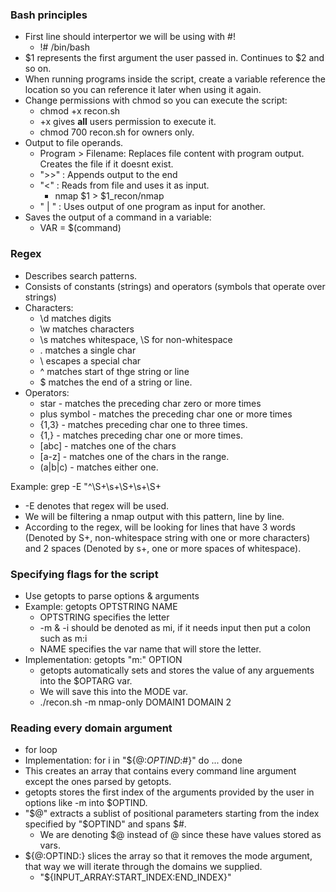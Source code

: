 ### Bash principles

* First line should interpertor we will be using with #!
    * !# /bin/bash
* $1 represents the first argument the user passed in. Continues to $2 and so on.
* When running programs inside the script, create a variable reference the location so you can reference it later when using it again.
* Change permissions with chmod so you can execute the script:
    * chmod +x recon.sh
    * +x gives **all** users permission to execute it.
    * chmod 700 recon.sh for owners only.
* Output to file operands.
    * Program > Filename: Replaces file content with program output. Creates the file if it doesnt exist.
    * ">>" : Appends output to the end
    * "<" : Reads from file and uses it as input.
        * nmap $1 > $1_recon/nmap
    * " | " : Uses output of one program as input for another.
* Saves the output of a command in a variable:
   * VAR = $(command)

### Regex

* Describes search patterns.
* Consists of constants (strings) and operators (symbols that operate over strings)
* Characters:
    * \d matches digits
    * \w matches characters
    * \s matches whitespace, \S for non-whitespace
    * . matches a single char
    * \ escapes a special char
    * ^ matches start of thge string or line
    * $ matches the end of a string or line.
* Operators:
    * star - matches the preceding char zero or more times
    * plus symbol - matches the preceding char one or more times
    * {1,3} - matches preceding char one to three times.
    * {1,} - matches preceding char one or more times.
    * [abc] - matches one of the chars
    * [a-z] - matches one of the chars in the range.
    * (a|b|c) - matches either one.
    
Example: grep -E "^\S+\s+\S+\s+\S+

* -E denotes that regex will be used.
* We will be filtering a nmap output with this pattern, line by line.
* According to the regex, will be looking for lines that have 3 words (Denoted by S+, non-whitespace string with one or more characters) 
and 2 spaces (Denoted by s+, one or more spaces of whitespace). 

### Specifying flags for the script

* Use getopts to parse options & arguments
* Example: getopts OPTSTRING NAME
    * OPTSTRING specifies the letter
    * -m & -i should be denoted as mi, if it needs input then put a colon such as m:i
    * NAME specifies the var name that will store the letter.
* Implementation: getopts "m:" OPTION
    * getopts automatically sets and stores the value of any arguements into the $OPTARG var.
    * We will save this into the MODE var.
    * ./recon.sh -m nmap-only DOMAIN1 DOMAIN 2
    
### Reading every domain argument

* for loop
* Implementation: for i in "${@:$OPTIND:$#}" do ... done
* This creates an array that contains every command line argument except the ones parsed by getopts.
* getopts stores the first index of the arguments provided by the user in options like -m into $OPTIND.
* "$@" extracts a sublist of positional parameters starting from the index specified by "$OPTIND" and spans $#.
    * We are denoting $@ instead of @ since these have values stored as vars.
* ${@:OPTIND:} slices the array so that it removes the mode argument, that way we will iterate through the domains we supplied.
    * "${INPUT_ARRAY:START_INDEX:END_INDEX}"
    
